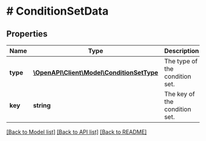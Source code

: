 # # ConditionSetData

## Properties

Name | Type | Description | Notes
------------ | ------------- | ------------- | -------------
**type** | [**\OpenAPI\Client\Model\ConditionSetType**](ConditionSetType.md) | The type of the condition set. |
**key** | **string** | The key of the condition set. |

[[Back to Model list]](../../README.md#models) [[Back to API list]](../../README.md#endpoints) [[Back to README]](../../README.md)
